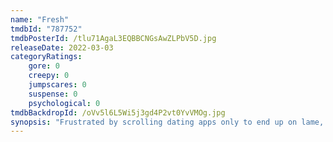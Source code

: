 ```yaml
---
name: "Fresh"
tmdbId: "787752"
tmdbPosterId: /tlu71AgaL3EQBBCNGsAwZLPbV5D.jpg
releaseDate: 2022-03-03
categoryRatings:
    gore: 0
    creepy: 0
    jumpscares: 0
    suspense: 0
    psychological: 0
tmdbBackdropId: /oVv5l6L5Wi5j3gd4P2vt0YvVMOg.jpg
synopsis: "Frustrated by scrolling dating apps only to end up on lame, tedious dates, Noa takes a chance by giving her number to the awkwardly charming Steve after a produce-section meet-cute at the grocery store."
---
```

